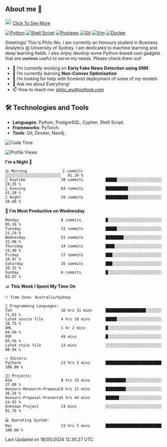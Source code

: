 ## About me 🤗

<a href="#"><img src="https://media.giphy.com/media/hvRJCLFzcasrR4ia7z/giphy.gif" width="20px" height="20px"></a> [Click To See More](https://philowu.notion.site/philowu/Philo-Hao-Wu-8bc7b2a81217493399d7db22df70fbfd)

[![Python](https://img.shields.io/badge/python-3670A0?style=for-the-badge&logo=python&logoColor=ffdd54)](#)
[![Shell Script](https://img.shields.io/badge/shell_script-%23121011.svg?style=for-the-badge&logo=gnu-bash&logoColor=white)](#)
[![Postgres](https://img.shields.io/badge/postgres-%23316192.svg?style=for-the-badge&logo=postgresql&logoColor=white)](#)
[![Git](https://img.shields.io/badge/git-%23F05033.svg?style=for-the-badge&logo=git&logoColor=white)](#)
[![Vim](https://img.shields.io/badge/VIM-%2311AB00.svg?style=for-the-badge&logo=vim&logoColor=white)](#)
[![Docker](https://img.shields.io/badge/docker-%230db7ed.svg?style=for-the-badge&logo=docker&logoColor=white)](#)

Greetings! This is Philo Wu. I am currently an Honours student in Business Analytics \@ University of Sydney. I am dedicated to machine learning and deep learning fields. I also enjoy develop some Python-based cool gadgets that are ~~useless~~ useful to serve my needs. Please check them out!

- 🔭 I’m currently working on **Early Fake News Detection using GNN**
- 🌱 I’m currently learning **Non-Convex Optimisation**
- 🤔 I’m looking for help with frontend deployment of some of my models
- 💬 Ask me about Everything!
- 📫 How to reach me: philo_wu@outlook.com

## 🛠 Technologies and Tools
- **Languages**: Python, PostgreSQL, Cypher, Shell Script.
- **Frameworks**: PyTorch.
- **Tools**: Git, Docker, Neo4j.

<!--START_SECTION:waka-->
![Code Time](http://img.shields.io/badge/Code%20Time-165%20hrs%2013%20mins-blue)

![Profile Views](http://img.shields.io/badge/Profile%20Views-0-blue)

**I'm a Night 🦉** 

```text
🌞 Morning                2 commits           ░░░░░░░░░░░░░░░░░░░░░░░░░   01.29 % 
🌆 Daytime                30 commits          █████░░░░░░░░░░░░░░░░░░░░   19.35 % 
🌃 Evening                64 commits          ██████████░░░░░░░░░░░░░░░   41.29 % 
🌙 Night                  59 commits          ██████████░░░░░░░░░░░░░░░   38.06 % 
```
📅 **I'm Most Productive on Wednesday** 

```text
Monday                   8 commits           █░░░░░░░░░░░░░░░░░░░░░░░░   05.16 % 
Tuesday                  33 commits          █████░░░░░░░░░░░░░░░░░░░░   21.29 % 
Wednesday                51 commits          ████████░░░░░░░░░░░░░░░░░   32.90 % 
Thursday                 24 commits          ████░░░░░░░░░░░░░░░░░░░░░   15.48 % 
Friday                   17 commits          ███░░░░░░░░░░░░░░░░░░░░░░   10.97 % 
Saturday                 16 commits          ███░░░░░░░░░░░░░░░░░░░░░░   10.32 % 
Sunday                   6 commits           █░░░░░░░░░░░░░░░░░░░░░░░░   03.87 % 
```


📊 **This Week I Spent My Time On** 

```text
🕑︎ Time Zone: Australia/Sydney

💬 Programming Languages: 
TeX                      16 hrs 31 mins      ██████████████████░░░░░░░   71.63 % 
LaTeX source file        4 hrs 19 mins       █████░░░░░░░░░░░░░░░░░░░░   18.75 % 
XML                      1 hr 2 mins         █░░░░░░░░░░░░░░░░░░░░░░░░   04.50 % 
PDF                      49 mins             █░░░░░░░░░░░░░░░░░░░░░░░░   03.56 % 
LaTeX style file         13 mins             ░░░░░░░░░░░░░░░░░░░░░░░░░   00.94 % 

🔥 Editors: 
PyCharm                  23 hrs 3 mins       █████████████████████████   100.00 % 

🐱‍💻 Projects: 
Asm                      8 hrs 33 mins       █████████░░░░░░░░░░░░░░░░   37.09 % 
Honours-Research-Proposal8 hrs 21 mins       █████████░░░░░░░░░░░░░░░░   36.24 % 
Honours-Proposal-Presenta5 hrs 44 mins       ██████░░░░░░░░░░░░░░░░░░░   24.91 % 
Unknown Project          24 mins             ░░░░░░░░░░░░░░░░░░░░░░░░░   01.76 % 

💻 Operating System: 
Mac                      23 hrs 3 mins       █████████████████████████   100.00 % 
```


 Last Updated on 18/05/2024 12:30:27 UTC
<!--END_SECTION:waka-->
